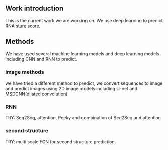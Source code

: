 ## Work introduction
This is the current work we are working on. We use deep learning to predict RNA sture score.

## Methods
We have used several machine learning models and deep learning models including CNN and RNN to predict.

### image methods
we have tried a different method to predict, we convert sequences to image and predict images using 2D image models including U-net and MSDCNN(dilated convolution) 

### RNN
TRY: Seq2Seq, attention, Peeky and combination of Seq2Seq and attention

### second structure
TRY: multi scale FCN for second structure prediction.


